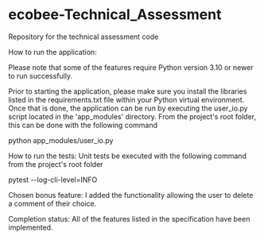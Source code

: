 # ecobee-Technical_Assessment
Repository for the technical assessment code


How to run the application:

Please note that some of the features require Python version 3.10 or newer to
run successfully.

Prior to starting the application, please make sure you install the libraries 
listed in the requirements.txt file within your Python virtual environment. 
Once that is done, the application can be run by executing the user_io.py script 
located in the 'app_modules' directory. From the project's root folder, this can 
be done with the following command

python app_modules/user_io.py


How to run the tests:
Unit tests be executed with the following command from the project's root folder

pytest --log-cli-level=INFO


Chosen bonus feature:
I added the functionality allowing the user to delete a comment of their choice.


Completion status:
All of the features listed in the specification have been implemented.
